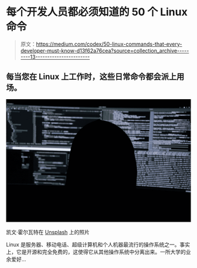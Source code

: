 # 每个开发人员都必须知道的 50 个 Linux 命令

> 原文：<https://medium.com/codex/50-linux-commands-that-every-developer-must-know-d13f62a76cea?source=collection_archive---------13----------------------->

## 每当您在 Linux 上工作时，这些日常命令都会派上用场。

![](img/aac375cda7ec2438a10db005679152a7.png)

凯文·霍尔瓦特在 [Unsplash](https://unsplash.com/s/photos/linux?utm_source=unsplash&utm_medium=referral&utm_content=creditCopyText) 上的照片

Linux 是服务器、移动电话、超级计算机和个人机器最流行的操作系统之一。事实上，它是开源和完全免费的，这使得它从其他操作系统中分离出来。一所大学的业余爱好…